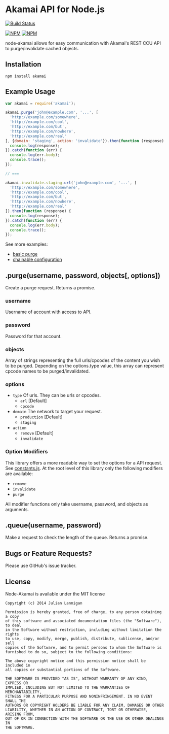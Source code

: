 # Akamai API for Node.js

[![Build Status](https://travis-ci.org/mrlannigan/node-akamai.svg)](https://travis-ci.org/mrlannigan/node-akamai)

[![NPM](https://nodei.co/npm/akamai.png?downloads=true&stars=true)](https://nodei.co/npm/akamai/) [![NPM](https://nodei.co/npm-dl/akamai.png?months=6&height=2)](https://nodei.co/npm/akamai/)

node-akamai allows for easy communication with Akamai's REST CCU API to purge/invalidate cached objects.

## Installation

    npm install akamai

## Example Usage

```javascript
var akamai = require('akamai');

akamai.purge('john@example.com', '...', [
  'http://example.com/somewhere',
  'http://example.com/cool',
  'http://example.com/but',
  'http://example.com/nowhere',
  'http://example.com/real'
], {domain: 'staging', action: 'invalidate'}).then(function (response) {
  console.log(response);
}).catch(function (err) {
  console.log(err.body);
  console.trace();
});

// ===

akamai.invalidate.staging.url('john@example.com', '...', [
  'http://example.com/somewhere',
  'http://example.com/cool',
  'http://example.com/but',
  'http://example.com/nowhere',
  'http://example.com/real'
]).then(function (response) {
  console.log(response);
}).catch(function (err) {
  console.log(err.body);
  console.trace();
});
```

See more examples:
* [basic purge](examples/basic_purge.js)
* [chainable configuration](examples/chainable_purge.js)

## .purge(username, password, objects[, options])

Create a purge request. Returns a promise.

### username

Username of account with access to API.

### password

Password for that account.

### objects

Array of strings representing the full urls/cpcodes of the content you wish to be purged.  Depending on the options.type value, this array can represent cpcode names to be purged/invalidated.

### options

* `type` Of urls. They can be urls or cpcodes.
  * `arl` [Default]
  * `cpcode`
* `domain` The network to target your request.
  * `production` [Default]
  * `staging`
* `action`
  * `remove` [Default]
  * `invalidate`

### Option Modifiers

This library offers a more readable way to set the options for a API request.  See [constants.js](lib/constants.js#L13).  At the root level of this library only the following modifiers are available:

* `remove`
* `invalidate`
* `purge`

All modifier functions only take username, password, and objects as arguments.

## .queue(username, password)

Make a request to check the length of the queue. Returns a promise.

## Bugs or Feature Requests?

Please use GitHub's issue tracker.

## License

Node-Akamai is available under the MIT license

```
Copyright (c) 2014 Julian Lannigan

Permission is hereby granted, free of charge, to any person obtaining a copy
of this software and associated documentation files (the "Software"), to deal
in the Software without restriction, including without limitation the rights
to use, copy, modify, merge, publish, distribute, sublicense, and/or sell
copies of the Software, and to permit persons to whom the Software is
furnished to do so, subject to the following conditions:

The above copyright notice and this permission notice shall be included in
all copies or substantial portions of the Software.

THE SOFTWARE IS PROVIDED "AS IS", WITHOUT WARRANTY OF ANY KIND, EXPRESS OR
IMPLIED, INCLUDING BUT NOT LIMITED TO THE WARRANTIES OF MERCHANTABILITY,
FITNESS FOR A PARTICULAR PURPOSE AND NONINFRINGEMENT. IN NO EVENT SHALL THE
AUTHORS OR COPYRIGHT HOLDERS BE LIABLE FOR ANY CLAIM, DAMAGES OR OTHER
LIABILITY, WHETHER IN AN ACTION OF CONTRACT, TORT OR OTHERWISE, ARISING FROM,
OUT OF OR IN CONNECTION WITH THE SOFTWARE OR THE USE OR OTHER DEALINGS IN
THE SOFTWARE.
```
